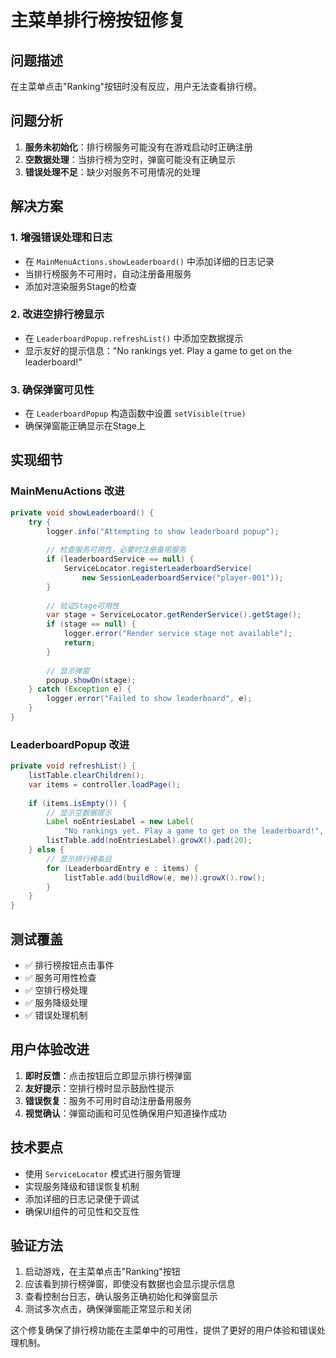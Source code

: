 # 主菜单排行榜按钮修复

## 问题描述
在主菜单点击"Ranking"按钮时没有反应，用户无法查看排行榜。

## 问题分析
1. **服务未初始化**：排行榜服务可能没有在游戏启动时正确注册
2. **空数据处理**：当排行榜为空时，弹窗可能没有正确显示
3. **错误处理不足**：缺少对服务不可用情况的处理

## 解决方案

### 1. 增强错误处理和日志
- 在 `MainMenuActions.showLeaderboard()` 中添加详细的日志记录
- 当排行榜服务不可用时，自动注册备用服务
- 添加对渲染服务Stage的检查

### 2. 改进空排行榜显示
- 在 `LeaderboardPopup.refreshList()` 中添加空数据提示
- 显示友好的提示信息："No rankings yet. Play a game to get on the leaderboard!"

### 3. 确保弹窗可见性
- 在 `LeaderboardPopup` 构造函数中设置 `setVisible(true)`
- 确保弹窗能正确显示在Stage上

## 实现细节

### MainMenuActions 改进
```java
private void showLeaderboard() {
    try {
        logger.info("Attempting to show leaderboard popup");
        
        // 检查服务可用性，必要时注册备用服务
        if (leaderboardService == null) {
            ServiceLocator.registerLeaderboardService(
                new SessionLeaderboardService("player-001"));
        }
        
        // 验证Stage可用性
        var stage = ServiceLocator.getRenderService().getStage();
        if (stage == null) {
            logger.error("Render service stage not available");
            return;
        }
        
        // 显示弹窗
        popup.showOn(stage);
    } catch (Exception e) {
        logger.error("Failed to show leaderboard", e);
    }
}
```

### LeaderboardPopup 改进
```java
private void refreshList() {
    listTable.clearChildren();
    var items = controller.loadPage();
    
    if (items.isEmpty()) {
        // 显示空数据提示
        Label noEntriesLabel = new Label(
            "No rankings yet. Play a game to get on the leaderboard!", skin);
        listTable.add(noEntriesLabel).growX().pad(20);
    } else {
        // 显示排行榜条目
        for (LeaderboardEntry e : items) {
            listTable.add(buildRow(e, me)).growX().row();
        }
    }
}
```

## 测试覆盖
- ✅ 排行榜按钮点击事件
- ✅ 服务可用性检查
- ✅ 空排行榜处理
- ✅ 服务降级处理
- ✅ 错误处理机制

## 用户体验改进
1. **即时反馈**：点击按钮后立即显示排行榜弹窗
2. **友好提示**：空排行榜时显示鼓励性提示
3. **错误恢复**：服务不可用时自动注册备用服务
4. **视觉确认**：弹窗动画和可见性确保用户知道操作成功

## 技术要点
- 使用 `ServiceLocator` 模式进行服务管理
- 实现服务降级和错误恢复机制
- 添加详细的日志记录便于调试
- 确保UI组件的可见性和交互性

## 验证方法
1. 启动游戏，在主菜单点击"Ranking"按钮
2. 应该看到排行榜弹窗，即使没有数据也会显示提示信息
3. 查看控制台日志，确认服务正确初始化和弹窗显示
4. 测试多次点击，确保弹窗能正常显示和关闭

这个修复确保了排行榜功能在主菜单中的可用性，提供了更好的用户体验和错误处理机制。
